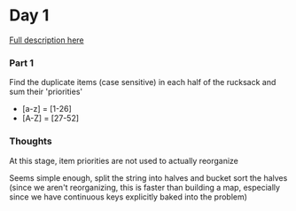 # Day 1
[Full description here](https://adventofcode.com/2022/day/1)

### Part 1
Find the duplicate items (case sensitive) in each half of the rucksack and sum their 'priorities' 

* [a-z] = [1-26]
* [A-Z] = [27-52]

### Thoughts
At this stage, item priorities are not used to actually reorganize

Seems simple enough, split the string into halves and bucket sort the halves (since we aren't reorganizing, this is faster than building a map, especially since we have continuous keys explicitly baked into the problem)
